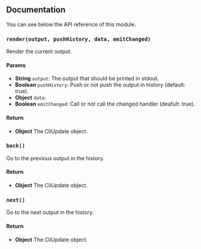 ## Documentation

You can see below the API reference of this module.

### `render(output, pushHistory, data, emitChanged)`
Render the current output.

#### Params
- **String** `output`: The output that should be printed in stdout.
- **Boolean** `pushHistory`: Push or not push the output in history (default: true).
- **Object** `data`:
- **Boolean** `emitChanged`: Call or not call the changed handler (deafult: true).

#### Return
- **Object** The CliUpdate object.

### `back()`
Go to the previous output in the history.

#### Return
- **Object** The CliUpdate object.

### `next()`
Go to the next output in the history.

#### Return
- **Object** The CliUpdate object.

